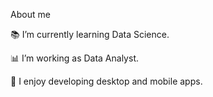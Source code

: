 About me

📚 I’m currently learning Data Science.

📊 I’m working as Data Analyst. 

💪 I enjoy developing desktop and mobile apps. 
